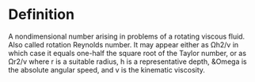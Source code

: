# Definition

A nondimensional number arising in problems of a rotating viscous fluid.
Also called rotation Reynolds number. It may appear either as Ωh2/v in
which case it equals one-half the square root of the Taylor number, or
as Ωr2/v where r is a suitable radius, h is a representative depth,
&Omega is the absolute angular speed, and v is the kinematic viscosity.
